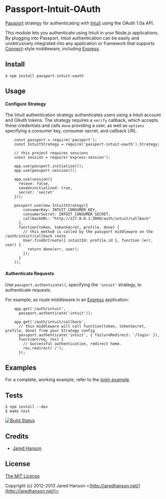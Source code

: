 # Passport-Intuit-OAuth

[Passport](http://passportjs.org/) strategy for authenticating with [Intuit](http://www.intuit.com/)
using the OAuth 1.0a API.

This module lets you authenticate using Intuit in your Node.js applications.
By plugging into Passport, Intuit authentication can be easily and
unobtrusively integrated into any application or framework that supports
[Connect](http://www.senchalabs.org/connect/)-style middleware, including
[Express](http://expressjs.com/).

## Install

    $ npm install passport-intuit-oauth

## Usage

#### Configure Strategy

The Intuit authentication strategy authenticates users using a Intuit
account and OAuth tokens.  The strategy requires a `verify` callback, which
accepts these credentials and calls `done` providing a user, as well as
`options` specifying a consumer key, consumer secret, and callback URL.

```JS
    const passport = require('passport');
    const IntuitStrategy = require('passport-intuit-oauth').Strategy;

    // this project requires sessions
    const session = require('express-session');

    app.use(passport.initialize());
    app.use(passport.session());

    app.use(session({
      resave: false,
      saveUninitialized: true,
      secret: 'secret'
    }));

    passport.use(new IntuitStrategy({
        consumerKey: INTUIT_CONSUMER_KEY,
        consumerSecret: INTUIT_CONSUMER_SECRET,
        callbackURL: "http://127.0.0.1:3000/auth/intuit/callback"
      },
      function(token, tokenSecret, profile, done) {
        // this method is called by the passport middleware on the /auth/intuit/callback route
        User.findOrCreate({ intuitId: profile.id }, function (err, user) {
          return done(err, user);
        });
      }
    ));
```

#### Authenticate Requests

Use `passport.authenticate()`, specifying the `'intuit'` strategy, to
authenticate requests.

For example, as route middleware in an [Express](http://expressjs.com/)
application:

```JS
    app.get('/auth/intuit',
      passport.authenticate('intuit'));
    
    app.get('/auth/intuit/callback', 
      // this middleware will call function(token, tokenSecret, profile, done) from your Strategy config
      passport.authenticate('intuit', { failureRedirect: '/login' }),
      function(req, res) {
        // Successful authentication, redirect home.
        res.redirect('/');
      });
```

## Examples

For a complete, working example, refer to the [login example](https://github.com/jaredhanson/passport-intuit-oauth/tree/master/examples/login).

## Tests

    $ npm install --dev
    $ make test

[![Build Status](https://secure.travis-ci.org/jaredhanson/passport-intuit-oauth.png)](http://travis-ci.org/jaredhanson/passport-intuit-oauth)

## Credits

  - [Jared Hanson](http://github.com/jaredhanson)

## License

[The MIT License](http://opensource.org/licenses/MIT)

Copyright (c) 2012-2013 Jared Hanson <[http://jaredhanson.net/](http://jaredhanson.net/)>
